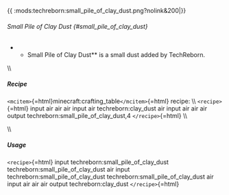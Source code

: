 {{ :mods:techreborn:small_pile_of_clay_dust.png?nolink&200\|}}

###### Small Pile of Clay Dust {#small_pile_of_clay_dust}

-   -   Small Pile of Clay Dust\*\* is a small dust added by TechReborn.

\\\\

##### Recipe

`<mcitem>`{=html}minecraft:crafting_table`</mcitem>`{=html} recipe: \\\\
`<recipe>`{=html} input air air air input air techreborn:clay_dust air
input air air air output techreborn:small_pile_of_clay_dust,4
`</recipe>`{=html} \\\\

\\\\

##### Usage

`<recipe>`{=html} input techreborn:small_pile_of_clay_dust
techreborn:small_pile_of_clay_dust air input
techreborn:small_pile_of_clay_dust techreborn:small_pile_of_clay_dust
air input air air air output techreborn:clay_dust `</recipe>`{=html}
